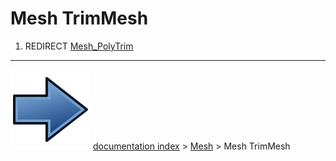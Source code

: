 # Mesh TrimMesh
1.  REDIRECT [Mesh_PolyTrim](Mesh_PolyTrim.md)



---
![](images/Button_right.svg) [documentation index](../README.md) > [Mesh](Mesh_Workbench.md) > Mesh TrimMesh
